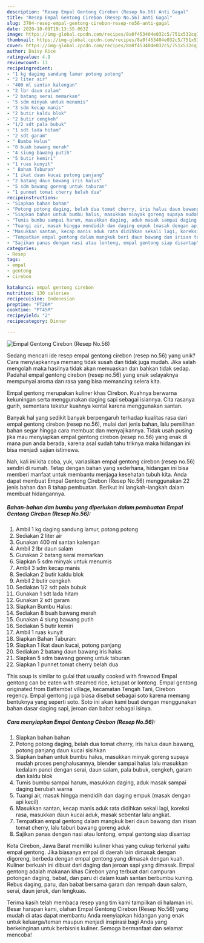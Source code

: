 ```yaml
---
description: "Resep Empal Gentong Cirebon (Resep No.56) Anti Gagal"
title: "Resep Empal Gentong Cirebon (Resep No.56) Anti Gagal"
slug: 3704-resep-empal-gentong-cirebon-resep-no56-anti-gagal
date: 2020-10-09T19:13:55.063Z
image: https://img-global.cpcdn.com/recipes/8a0f453404e032c5/751x532cq70/empal-gentong-cirebon-resep-no56-foto-resep-utama.jpg
thumbnail: https://img-global.cpcdn.com/recipes/8a0f453404e032c5/751x532cq70/empal-gentong-cirebon-resep-no56-foto-resep-utama.jpg
cover: https://img-global.cpcdn.com/recipes/8a0f453404e032c5/751x532cq70/empal-gentong-cirebon-resep-no56-foto-resep-utama.jpg
author: Daisy Rice
ratingvalue: 4.9
reviewcount: 13
recipeingredient:
- "1 kg daging sandung lamur potong potong"
- "2 liter air"
- "400 ml santan kalengan"
- "2 lbr daun salam"
- "2 batang serai memarkan"
- "5 sdm minyak untuk menumis"
- "3 sdm kecap manis"
- "2 butir kaldu blok"
- "2 butir cengkeh"
- "1/2 sdt pala bubuk"
- "1 sdt lada hitam"
- "2 sdt garam"
- " Bumbu Halus"
- "8 buah bawang merah"
- "4 siung bawang putih"
- "5 butir kemiri"
- "1 ruas kunyit"
- " Bahan Taburan"
- "1 ikat daun kucai potong panjang"
- "2 batang daun bawang iris halus"
- "5 sdm bawang goreng untuk taburan"
- "1 punnet tomat cherry belah dua"
recipeinstructions:
- "Siapkan bahan bahan"
- "Potong potong daging, belah dua tomat cherry, iris halus daun bawang, potong panjang daun kucai sisihkan"
- "Siapkan bahan untuk bumbu halus, masukkan minyak goreng supaya mudah proses penghalusannya, blender sampai halus lalu masukkan kedalam panci dengan serai, daun salam, pala bubuk, cengkeh, garam dan kaldu blok"
- "Tumis bumbu sampai harum, masukkan daging, aduk masak sampai daging berubah warna"
- "Tuangi air, masak hingga mendidih dan daging empuk (masak dengan api kecil)"
- "Masukkan santan, kecap manis aduk rata didihkan sekali lagi, koreksi rasa, masukkan daun kucai aduk, masak sebentar lalu angkat."
- "Tempatkan empal gentong dalam mangkuk beri daun bawang dan irisan tomat cherry, lalu taburi bawang goreng aduk"
- "Sajikan panas dengan nasi atau lontong, empal gentong siap disantap"
categories:
- Resep
tags:
- empal
- gentong
- cirebon

katakunci: empal gentong cirebon 
nutrition: 130 calories
recipecuisine: Indonesian
preptime: "PT26M"
cooktime: "PT45M"
recipeyield: "2"
recipecategory: Dinner

---
```



![Empal Gentong Cirebon (Resep No.56)](https://img-global.cpcdn.com/recipes/8a0f453404e032c5/751x532cq70/empal-gentong-cirebon-resep-no56-foto-resep-utama.jpg)

Sedang mencari ide resep empal gentong cirebon (resep no.56) yang unik? Cara menyiapkannya memang tidak susah dan tidak juga mudah. Jika salah mengolah maka hasilnya tidak akan memuaskan dan bahkan tidak sedap. Padahal empal gentong cirebon (resep no.56) yang enak selayaknya mempunyai aroma dan rasa yang bisa memancing selera kita.

Empal gentong merupakan kuliner khas Cirebon. Kuahnya berwarna kekuningan serta menggunakan daging sapi sebagai isiannya. Cita rasanya gurih, sementara tekstur kuahnya kental karena menggunakan santan.

Banyak hal yang sedikit banyak berpengaruh terhadap kualitas rasa dari empal gentong cirebon (resep no.56), mulai dari jenis bahan, lalu pemilihan bahan segar hingga cara membuat dan menyajikannya. Tidak usah pusing jika mau menyiapkan empal gentong cirebon (resep no.56) yang enak di mana pun anda berada, karena asal sudah tahu triknya maka hidangan ini bisa menjadi sajian istimewa.


Nah, kali ini kita coba, yuk, variasikan empal gentong cirebon (resep no.56) sendiri di rumah. Tetap dengan bahan yang sederhana, hidangan ini bisa memberi manfaat untuk membantu menjaga kesehatan tubuh kita. Anda dapat membuat Empal Gentong Cirebon (Resep No.56) menggunakan 22 jenis bahan dan 8 tahap pembuatan. Berikut ini langkah-langkah dalam membuat hidangannya.

<!--inarticleads1-->

##### Bahan-bahan dan bumbu yang diperlukan dalam pembuatan Empal Gentong Cirebon (Resep No.56):

1. Ambil 1 kg daging sandung lamur, potong potong
1. Sediakan 2 liter air
1. Gunakan 400 ml santan kalengan
1. Ambil 2 lbr daun salam
1. Gunakan 2 batang serai memarkan
1. Siapkan 5 sdm minyak untuk menumis
1. Ambil 3 sdm kecap manis
1. Sediakan 2 butir kaldu blok
1. Ambil 2 butir cengkeh
1. Sediakan 1/2 sdt pala bubuk
1. Gunakan 1 sdt lada hitam
1. Gunakan 2 sdt garam
1. Siapkan  Bumbu Halus:
1. Sediakan 8 buah bawang merah
1. Gunakan 4 siung bawang putih
1. Sediakan 5 butir kemiri
1. Ambil 1 ruas kunyit
1. Siapkan  Bahan Taburan:
1. Siapkan 1 ikat daun kucai, potong panjang
1. Sediakan 2 batang daun bawang iris halus
1. Siapkan 5 sdm bawang goreng untuk taburan
1. Siapkan 1 punnet tomat cherry belah dua


This soup is similar to gulai that usually cooked with firewood Empal gentong can be eaten with steamed rice, ketupat or lontong. Empal gentong originated from Battembat village, kecamatan Tengah Tani, Cirebon regency. Empal gentong juga biasa disebut sebagai soto karena memang bentuknya yang seperti soto. Soto ini akan kami buat dengan menggunakan bahan dasar daging sapi, jeroan dan babat sebagai isinya. 

<!--inarticleads2-->

##### Cara menyiapkan Empal Gentong Cirebon (Resep No.56):

1. Siapkan bahan bahan
1. Potong potong daging, belah dua tomat cherry, iris halus daun bawang, potong panjang daun kucai sisihkan
1. Siapkan bahan untuk bumbu halus, masukkan minyak goreng supaya mudah proses penghalusannya, blender sampai halus lalu masukkan kedalam panci dengan serai, daun salam, pala bubuk, cengkeh, garam dan kaldu blok
1. Tumis bumbu sampai harum, masukkan daging, aduk masak sampai daging berubah warna
1. Tuangi air, masak hingga mendidih dan daging empuk (masak dengan api kecil)
1. Masukkan santan, kecap manis aduk rata didihkan sekali lagi, koreksi rasa, masukkan daun kucai aduk, masak sebentar lalu angkat.
1. Tempatkan empal gentong dalam mangkuk beri daun bawang dan irisan tomat cherry, lalu taburi bawang goreng aduk
1. Sajikan panas dengan nasi atau lontong, empal gentong siap disantap


Kota Cirebon, Jawa Barat memiliki kuliner khas yang cukup terkenal yaitu empal gentong. Jika biasanya empal di daerah lain dimasak dengan digoreng, berbeda dengan empal gentong yang dimasak dengan kuah. Kuliner berkuah ini dibuat dari daging dan jeroan sapi yang dimasak. Empal gentong adalah makanan khas Cirebon yang terbuat dari campuran potongan daging, babat, dan paru di dalam kuah santan berbumbu kuning. Rebus daging, paru, dan babat bersama garam dan rempah daun salam, serai, daun jeruk, dan lengkuas. 

Terima kasih telah membaca resep yang tim kami tampilkan di halaman ini. Besar harapan kami, olahan Empal Gentong Cirebon (Resep No.56) yang mudah di atas dapat membantu Anda menyiapkan hidangan yang enak untuk keluarga/teman maupun menjadi inspirasi bagi Anda yang berkeinginan untuk berbisnis kuliner. Semoga bermanfaat dan selamat mencoba!
